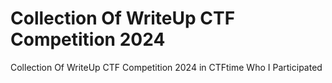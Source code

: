 # Collection Of WriteUp CTF Competition 2024

Collection Of WriteUp CTF Competition 2024 in CTFtime Who I Participated
